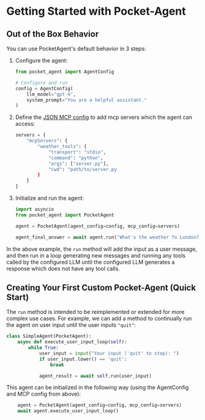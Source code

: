 # Getting Started with Pocket-Agent

## Out of the Box Behavior

You can use PocketAgent's default behavior in 3 steps:

1. Configure the agent:
    ```python
    from pocket_agent import AgentConfig

    # Configure and run
    config = AgentConfig(
        llm_model="gpt-4",
        system_prompt="You are a helpful assistant."
    )

2. Define the [JSON MCP config](https://gofastmcp.com/integrations/mcp-json-configuration) to add mcp servers which the agent can access:
    ```python
    servers = {
        "mcpServers": {
            "weather_tools": {
                "transport": "stdio",
                "command": "python",
                "args": ["server.py"],
                "cwd": "path/to/server.py
            }
        }
    }
    ```

3. Initialize and run the agent:
    ```python
    import asyncio
    from pocket_agent import PocketAgent

    agent = PocketAgent(agent_config=config, mcp_config=servers)

    agent_final_answer = await agent.run("What's the weather fo London?")
    ```

In the above example, the `run` method will add the input as a user message, and then run in a loop generating new messages and running any tools called by the configured LLM until the configured LLM generates a response which does not have any tool calls.


## Creating Your First Custom Pocket-Agent (Quick Start)

The `run` method is intended to be reimplemented or extended for more complex use cases. For example, we can add a method to continually run the agent on user input until the user inputs `"quit"`:

```python
class SimpleAgent(PocketAgent):
    async def execute_user_input_loop(self):
        while True:
            user_input = input("Your input ('quit' to stop): ")
            if user_input.lower() == 'quit':
                break

            agent_result = await self.run(user_input)
```

This agent can be initialized in the following way (using the AgentConfig and MCP config from above):
```python
    agent = PocketAgent(agent_config=config, mcp_config=servers)
    await agent.execute_user_input_loop()
```

